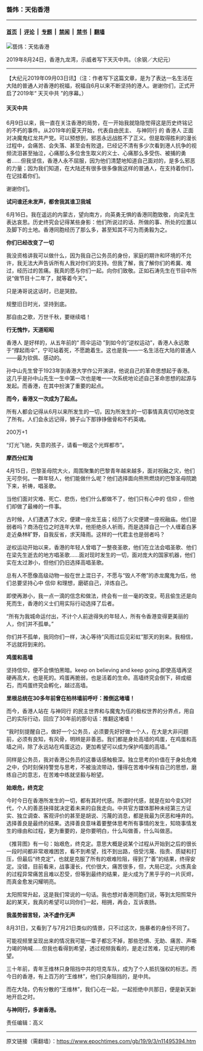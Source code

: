 ### 兿炜：天佑香港

---

#### [首页](../../../..?n11495394) &nbsp;|&nbsp; [评论](../../../../../epoch-comment?n11495394) &nbsp;|&nbsp; [专题](../../../../../epoch-special?n11495394) &nbsp;|&nbsp; [禁闻](../../../../../epoch-news?n11495394) &nbsp;|&nbsp; [禁书](../../../../../books?n11495394) &nbsp;|&nbsp; [翻墙](https://github.com/gfw-breaker/nogfw/blob/master/README.md?n11495394)


<div><img alt="兿炜：天佑香港" class="attachment-djy_600_400 size-djy_600_400 wp-post-image" src="https://i.epochtimes.com/assets/uploads/2019/08/190824110022100615-600x400.jpg"/>
<div class="caption">
 <p>
  2019年8月24日，香港九龙湾，示威者写下天灭中共。（余钢／大纪元）
 </p>
</div></div><hr/><div class="post_content" id="artbody" itemprop="articleBody">
 <!-- article content begin -->
 <p>
  【大纪元2019年09月03日讯】（注：作者写下这篇文章，是为了表达一名生活在大陆的普通人对香港的祝福，祝福自6月以来不断坚持的港人。谢谢你们，正式开启了2019年“
  <ok href="https://www.epochtimes.com/gb/tag/%E5%A4%A9%E7%81%AD%E4%B8%AD%E5%85%B1.html">
   天灭中共
  </ok>
  ”的序幕。）
 </p>
 <h4>
  <strong>
   <ok href="https://www.epochtimes.com/gb/tag/%E5%A4%A9%E7%81%AD%E4%B8%AD%E5%85%B1.html">
    天灭中共
   </ok>
  </strong>
 </h4>
 <p>
  6月9日以来，我一直在关注香港的局势，在一开始我就隐隐觉得这是历史终铭记的不朽的事件。从2019年的夏天开始，代表自由民主、
  <ok href="https://www.epochtimes.com/gb/tag/%E4%B8%8E%E7%A5%9E%E5%90%8C%E8%A1%8C.html">
   与神同行
  </ok>
  的
  <ok href="https://www.epochtimes.com/gb/tag/%E9%A6%99%E6%B8%AF%E4%BA%BA.html">
   香港人
  </ok>
  正面对决魔鬼红龙共产党。可以预想到，邪恶永远战胜不了正义。但是取得胜利的漫长过程中，会痛苦、会失落、甚至会有败退，已经记不清有多少次看到港人抗争的视频流泪甚至抽泣，心痛那么多位舍生取义的义士、心痛那么多受伤、被捕的勇者……但我坚信，香港人永不屈服，因为他们清楚地知道自己面对的，是多么邪恶的力量；因为我们知道，在大陆还有很多很多像我这样的普通人，在支持着你们，在记挂着你们。
 </p>
 <p>
  谢谢你们。
 </p>
 <p>
  <strong>
   试问谁还未发声，都舍我其谁卫我城
  </strong>
 </p>
 <p>
  6月16日。我在遥远的内蒙古，望向南方，向英勇无惧的香港同胞致敬，向梁先生表达哀思。历史终究会记得某些身影：他们所说过的话、所做的事、所处的位置以及脚下的土地。香港同胞经历了那么多，甚至知其不可为而勇毅为之。
 </p>
 <p>
  <strong>
   你们已经改变了一切
  </strong>
 </p>
 <p>
  我没资格讲我可以做什么，因为我自己公务员的身份，家庭的期许和环境的不允许，我无法大声告诉所有人我对你们的支持。但我了解，我了解你们的希冀、难过，经历过的苦痛。我真的愿与你们一起。向你们致敬。正如石涛先生在节目中所说“做节目十二年了，就等着今天”。
 </p>
 <p>
  只是涛哥说这话时，已是哭腔。
 </p>
 <p>
  规整旧日时光，坚持到底。
 </p>
 <p>
  那自由之歌，万世千秋，要继续唱！
 </p>
 <p>
  <strong>
   行无愧怍，天道昭昭
  </strong>
 </p>
 <p>
  <ok href="https://www.epochtimes.com/gb/tag/%E9%A6%99%E6%B8%AF%E4%BA%BA.html">
   香港人
  </ok>
  是好样的，从五年前的“
  <ok href="https://www.epochtimes.com/gb/tag/%E9%9B%A8%E4%BC%9E%E8%BF%90%E5%8A%A8.html">
   雨伞运动
  </ok>
  ”到如今的“逆权运动”，香港人永远敢于“撑起雨伞”，宁可站着死，不愿跪着生。这也是我——一名生活在大陆的普通人——最为钦佩、感动的。
 </p>
 <p>
  孙中山先生曾于1923年到香港大学作公开演讲，他说自己的革命思想起于香港。这几乎是孙中山先生一生中第一次也是唯一一次系统地论述自己革命思想的起源与发起。而香港，在其中扮演了重要的起点。
 </p>
 <p>
  <strong>
   而今，香港又一次成为了起点。
  </strong>
 </p>
 <p>
  所有人都会记得从6月以来所发生的一切，因为所发生的一切事情真真切切地改变了所有。人们会永远记得，狮子山下那铮铮傲骨和不朽英魂。
 </p>
 <p>
  200万+1
 </p>
 <p>
  “灯光飞驰，失意的孩子，请看一眼这个光辉都市”。
 </p>
 <p>
  <strong>
   摩西分红海
  </strong>
 </p>
 <p>
  4月15日，巴黎圣母院大火，周围聚集的巴黎青年越来越多，面对祝融之灾，他们无可奈何。一群年轻人，他们能做什么呢？他们选择面向熊熊燃烧的巴黎圣母院跪下来，祈祷，唱圣歌。
 </p>
 <p>
  当他们面对灾难、死亡、悲伤，他们什么都做不了，他们只有心中的
  <ok href="https://www.epochtimes.com/gb/tag/%E4%BF%A1%E4%BB%B0.html">
   信仰
  </ok>
  ，但他们却做了最棒的一件事。
 </p>
 <p>
  古时候，人们遭遇了水灾，便建一座龙王庙；经历了火灾便建一座祝融庙。他们是弱者吗？商汤在位之时连年大旱，他拒绝杀人祈雨，而是选择自己一个人缠着白茅走近桑林旷野，自我反省，求天降雨。这样的一代君主也是弱者吗？
 </p>
 <p>
  逆权运动开始以来，香港的年轻人曾唱了一整夜圣歌，他们在立法会唱圣歌、他们在梁先生逝去的地方唱圣歌……面对现时发生的一切，面对庞大的国家机器，他们实在太过渺小，但他们仍旧选择高唱圣歌。
 </p>
 <p>
  总有人不愿像高级动物一般在世上混日子，不愿与“毁人不倦”的赤龙魔鬼为伍，他们总要坚持心中
  <ok href="https://www.epochtimes.com/gb/tag/%E4%BF%A1%E4%BB%B0.html">
   信仰
  </ok>
  和理想，磨砺自己，淬炼自己。
 </p>
 <p>
  即使再渺小，我一点一滴的信念和做法，终会有一丝一毫的改变。苟且偷生还是向死而生，香港的义士们用实际行动选择了后者。
 </p>
 <p>
  “所有为我城命运付出，不计个人前途得失的年轻人，所有令香港变得更美丽的人，你们并不孤单。”
 </p>
 <p>
  你们并不孤单，我同你们一样，决心等待“风雨过后见彩虹”那天的到来。我相信，不远就将到来的。
 </p>
 <p>
  <strong>
   鸡蛋和高墙
  </strong>
 </p>
 <p>
  坚持信仰，便不会惧怕黑暗。keep on believing and keep going.即使高墙再坚硬再高大，也是死的。鸡蛋再脆弱，也是活着的生命。高墙终究会倒下，碎成细石，而鸡蛋终究会孵化，越过高墙。
 </p>
 <p>
  <strong>
   里根总统在30多年前曾在柏林墙前呼吁：推倒这堵墙！
  </strong>
 </p>
 <p>
  而今，香港人站在
  <ok href="https://www.epochtimes.com/gb/tag/%E4%B8%8E%E7%A5%9E%E5%90%8C%E8%A1%8C.html">
   与神同行
  </ok>
  的民主世界和与魔鬼为伍的极权世界的分界点，用自己的实际行动，回应了30年前的那句话：推翻这堵墙！
 </p>
 <p>
  “我时刻提醒自己，做好一个公务员，必须要先好好做一个人，在大是大非问题前，必须有良知，有风骨，明辨是非善恶。我们都是身处高墙的鸡蛋，在鸡蛋和高墙之间，除了永远站在鸡蛋这边，更加希望可以成为保护鸡蛋的高墙。”
 </p>
 <p>
  同样是公务员，我对香港公务员的这番话感触极深。独立思考的价值在于身处危难之中，仍时刻保持警觉与思考，不被浊流带动，懂得在苦难中保有自己的思想，磨练自己的意志，在苦难中练就坚毅与盼望。
 </p>
 <p>
  <strong>
   始艰危，终克定
  </strong>
 </p>
 <p>
  今时今日在香港所发生的一切，都有其时代感。所谓时代感，就是在如今变幻时代，个人的善恶抉择就决定着未来的自我走向。中共官方媒体那种未经第三方证实、独立调查、客观评价的甚至是胡说、污蔑的消息，都是我最为厌恶和唾弃的。选择善良是最终的结果。选择善良意味着要整体思考所有事情的发生，知晓事情发生的缘由和过程，更为重要的，是你要明白，什么叫做善，什么叫做恶。
 </p>
 <p>
  《推背图》有一句：始艰危，终克定。意思大概是说某个过程从开始到之后的很长一段时间都非常艰难困苦，看不到希望，找不到出路，倍受污蔑、指责、质疑和打压，但最后“终克定”，也就是克服了所有的艰难险阻，得到了“善”的结果，终得安定。没错，目前看来，战事漫长，代价很大，痛苦很多，但，大局已定。火炼真金的过程异常痛苦且难以忍受，但等到最终的结果，是火成为了黑乎乎的一片灰烬，而真金愈发闪耀明亮。
 </p>
 <p>
  太阳照常升起，这是我们常说的一句话。我也想对香港同胞们说，等到太阳照常升起的某天，我真的希望可以同你们一起，相拥，再会，互诉衷肠。
 </p>
 <p>
  <strong>
   我虽势弱言轻，决不虚作无声
  </strong>
 </p>
 <p>
  8月31日，又看到了与7月21日类似的情景，只不过这次，施暴者的身份不同了。
 </p>
 <p>
  可能视频里呈现出来的情况我可能一辈子都忘不掉，那些恐惧、无助、痛苦、声嘶力竭的呐喊……但我也看得到希望，透过视频我看的，是走过苦难，见证光明的希望。
 </p>
 <p>
  三十年前，青年王维林只身阻挡中共的坦克车队，成为了个人抵抗强权的标志。而今日的香港，有上百万的“王维林”，他们只身阻挡的，是中共。
 </p>
 <p>
  而在大陆，仍有分散的“王维林”，我们心在一起，一起拒绝中共那日，便是新天新地开启之时。
 </p>
 <p>
  <strong>
   与神同行，多谢香港。
  </strong>
 </p>
 <p>
  责任编辑：高义
 </p>
 <!-- article content end -->
 <div id="below_article_ad">
 </div>
</div>


---

原文链接（需翻墙）：https://www.epochtimes.com/gb/19/9/3/n11495394.htm